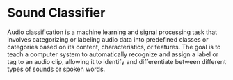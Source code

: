 # Sound Classifier

Audio classification is a machine learning and signal processing task that involves categorizing or labeling audio data into predefined classes or categories based on its content, characteristics, or features. 
The goal is to teach a computer system to automatically recognize and assign a label or tag to an audio clip, allowing it to identify and differentiate between different types of sounds or spoken words.
